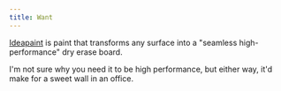 ```yaml
---
title: Want
---
```

<p><a href="https://www.ideapaint.com/">Ideapaint</a> is paint that transforms any surface into a "seamless high-performance" dry erase board.</p>
<p>I'm not sure why you need it to be high performance, but either way, it'd make for a sweet wall in an office.</p>
